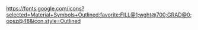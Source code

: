 https://fonts.google.com/icons?selected=Material+Symbols+Outlined:favorite:FILL@1;wght@700;GRAD@0;opsz@48&icon.style=Outlined

